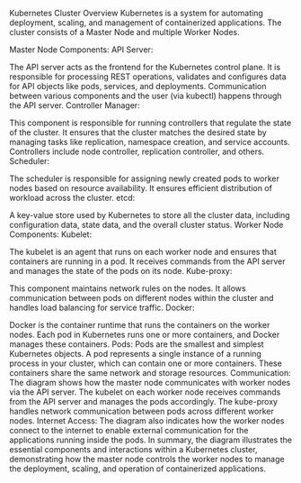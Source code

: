 Kubernetes Cluster Overview
Kubernetes is a system for automating deployment, scaling, and management of containerized applications. The cluster consists of a Master Node and multiple Worker Nodes.

Master Node Components:
API Server:

The API server acts as the frontend for the Kubernetes control plane. It is responsible for processing REST operations, validates and configures data for API objects like pods, services, and deployments.
Communication between various components and the user (via kubectl) happens through the API server.
Controller Manager:

This component is responsible for running controllers that regulate the state of the cluster. It ensures that the cluster matches the desired state by managing tasks like replication, namespace creation, and service accounts.
Controllers include node controller, replication controller, and others.
Scheduler:

The scheduler is responsible for assigning newly created pods to worker nodes based on resource availability. It ensures efficient distribution of workload across the cluster.
etcd:

A key-value store used by Kubernetes to store all the cluster data, including configuration data, state data, and the overall cluster status.
Worker Node Components:
Kubelet:

The kubelet is an agent that runs on each worker node and ensures that containers are running in a pod. It receives commands from the API server and manages the state of the pods on its node.
Kube-proxy:

This component maintains network rules on the nodes. It allows communication between pods on different nodes within the cluster and handles load balancing for service traffic.
Docker:

Docker is the container runtime that runs the containers on the worker nodes. Each pod in Kubernetes runs one or more containers, and Docker manages these containers.
Pods:
Pods are the smallest and simplest Kubernetes objects. A pod represents a single instance of a running process in your cluster, which can contain one or more containers. These containers share the same network and storage resources.
Communication:
The diagram shows how the master node communicates with worker nodes via the API server. The kubelet on each worker node receives commands from the API server and manages the pods accordingly.
The kube-proxy handles network communication between pods across different worker nodes.
Internet Access:
The diagram also indicates how the worker nodes connect to the internet to enable external communication for the applications running inside the pods.
In summary, the diagram illustrates the essential components and interactions within a Kubernetes cluster, demonstrating how the master node controls the worker nodes to manage the deployment, scaling, and operation of containerized applications.
